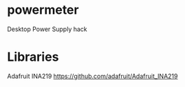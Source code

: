 # powermeter
Desktop Power Supply hack

# Libraries
Adafruit INA219
https://github.com/adafruit/Adafruit_INA219
